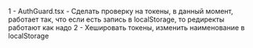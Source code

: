1 - AuthGuard.tsx - Сделать проверку на токены, в данный момент, работает так, что если есть запись в localStorage, то редиректы работают как надо
2 - Хешировать токены, изменить наименование в localStorage